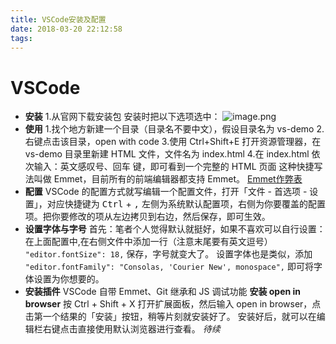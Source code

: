 ```yaml
---
title: VSCode安装及配置
date: 2018-03-20 22:12:58
tags:
---
```

# VSCode
- **安装** 
1.从官网下载安装包
安装时把以下选项选中：
![image.png](https://upload-images.jianshu.io/upload_images/11007474-3443031529a7f112.png?imageMogr2/auto-orient/strip%7CimageView2/2/w/600)
- **使用** 
1.找个地方新建一个目录（目录名不要中文），假设目录名为 vs-demo
2.右键点击该目录，open with code
3.使用 Ctrl+Shift+E 打开资源管理器，在 vs-demo 目录里新建 HTML 文件，文件名为 index.html
4.在 index.html 依次输入：英文感叹号、<kbd>回车</kbd> 键，即可看到一个完整的 HTML 页面
这种快捷写法叫做 Emmet，目前所有的前端编辑器都支持 Emmet。
[Emmet作弊表](https://docs.emmet.io/cheat-sheet/)
- **配置**
VSCode 的配置方式就写编辑一个配置文件，打开「文件 - 首选项 - 设置」，对应快捷键为 <kbd>Ctrl</kbd> + <kbd>,</kbd>
左侧为系统默认配置项，右侧为你要覆盖的配置项。把你要修改的项从左边拷贝到右边，然后保存，即可生效。
- **设置字体与字号**
首先：笔者个人觉得默认就挺好，如果不喜欢可以自行设置：
在上面配置中,在右侧文件中添加一行（注意末尾要有英文逗号）
`"editor.fontSize": 18,`
保存，字号就变大了。
设置字体也是类似，添加
`"editor.fontFamily": "Consolas, 'Courier New', monospace",`
即可将字体设置为你想要的。
- **安装插件**
VSCode 自带 Emmet、Git 继承和 JS 调试功能
**安装 open in browser**
按 Ctrl + Shift + X 打开扩展面板，然后输入 open in browser，点击第一个结果的「安装」按钮，稍等片刻就安装好了。
安装好后，就可以在编辑栏右键点击直接使用默认浏览器进行查看。
*待续*